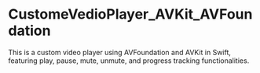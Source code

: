 # CustomeVedioPlayer_AVKit_AVFoundation

This is a custom video player using AVFoundation and AVKit in Swift, featuring play, pause, mute, unmute, and progress tracking functionalities.
